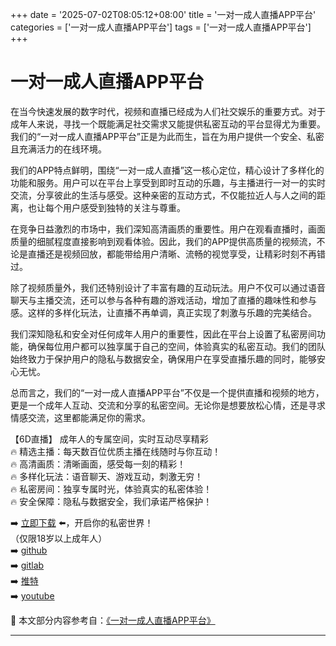 +++
date = '2025-07-02T08:05:12+08:00'
title = '一对一成人直播APP平台'
categories = ['一对一成人直播APP平台']
tags = ['一对一成人直播APP平台']
+++

# 一对一成人直播APP平台

在当今快速发展的数字时代，视频和直播已经成为人们社交娱乐的重要方式。对于成年人来说，寻找一个既能满足社交需求又能提供私密互动的平台显得尤为重要。我们的“一对一成人直播APP平台”正是为此而生，旨在为用户提供一个安全、私密且充满活力的在线环境。

我们的APP特点鲜明，围绕“一对一成人直播”这一核心定位，精心设计了多样化的功能和服务。用户可以在平台上享受到即时互动的乐趣，与主播进行一对一的实时交流，分享彼此的生活与感受。这种亲密的互动方式，不仅能拉近人与人之间的距离，也让每个用户感受到独特的关注与尊重。

在竞争日益激烈的市场中，我们深知高清画质的重要性。用户在观看直播时，画面质量的细腻程度直接影响到观看体验。因此，我们的APP提供高质量的视频流，不论是直播还是视频回放，都能带给用户清晰、流畅的视觉享受，让精彩时刻不再错过。

除了视频质量外，我们还特别设计了丰富有趣的互动玩法。用户不仅可以通过语音聊天与主播交流，还可以参与各种有趣的游戏活动，增加了直播的趣味性和参与感。这样的多样化玩法，让直播不再单调，真正实现了刺激与乐趣的完美结合。

我们深知隐私和安全对任何成年人用户的重要性，因此在平台上设置了私密房间功能，确保每位用户都可以独享属于自己的空间，体验真实的私密互动。我们的团队始终致力于保护用户的隐私与数据安全，确保用户在享受直播乐趣的同时，能够安心无忧。

总而言之，我们的“一对一成人直播APP平台”不仅是一个提供直播和视频的地方，更是一个成年人互动、交流和分享的私密空间。无论你是想要放松心情，还是寻求情感交流，这里都能满足你的需求。

【6D直播】
成年人的专属空间，实时互动尽享精彩  
🔥 精选主播：每天数百位优质主播在线随时与你互动！  
🔥 高清画质：清晰画面，感受每一刻的精彩！  
🔥 多样化玩法：语音聊天、游戏互动，刺激无穷！  
🔥 私密房间：独享专属时光，体验真实的私密体验！  
🔥 安全保障：隐私与数据安全，我们承诺严格保护！  

➡️ [立即下载](https://down123.s3.ap-east-1.amazonaws.com/down/down.html?channelCode=blog) ⬅️，开启你的私密世界！  
（仅限18岁以上成年人）  
➡️ [github](https://aldult-live.github.io/)  
➡️ [gitlab](https://seo-09598d.gitlab.io/)  
➡️ [推特](https://x.com/wegame33)  
➡️ [youtube](https://www.youtube.com/@6Dlive)


📘 本文部分内容参考自：[《一对一成人直播APP平台》](https://github.com/tangxinvv/video)

---
